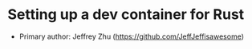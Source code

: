 # Setting up a dev container for Rust
* Primary author: Jeffrey Zhu (https://github.com/JeffJeffisawesome)